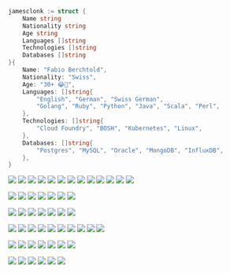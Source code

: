 ```go
jamesclonk := struct {
	Name string
	Nationality string
	Age string
	Languages []string
	Technologies []string
	Databases []string
}{
	Name: "Fabio Berchtold",
	Nationality: "Swiss",
	Age: "30+ 😂🙈",
	Languages: []string{
		"English", "German", "Swiss German",
		"Golang", "Ruby", "Python", "Java", "Scala", "Perl",
	},
	Technologies: []string{
		"Cloud Foundry", "BOSH", "Kubernetes", "Linux",
	},
	Databases: []string{
		"Postgres", "MySQL", "Oracle", "MongoDB", "InfluxDB",
	},
}
```

<img src="https://img.shields.io/badge/go-%2300ADD8.svg?&style=flat-square&logo=go&logoColor=white"/> <img src="https://img.shields.io/badge/ruby-%23CC342D.svg?&style=flat-square&logo=ruby&logoColor=white"/> <img src="https://img.shields.io/badge/python%20-%2314354C.svg?&style=flat-square&logo=python&logoColor=white"/> <img src="https://img.shields.io/badge/java-%23ED8B00.svg?&style=flat-square&logo=java&logoColor=white"/> <img src="https://img.shields.io/badge/scala-%23DC322F.svg?&style=flat-square&logo=scala&logoColor=white"/> <img src="https://img.shields.io/badge/perl-%2339457E.svg?&style=flat-square&logo=perl&logoColor=white"/> <img src="https://img.shields.io/badge/c%23%20-%23239120.svg?&style=flat-square&logo=c-sharp&logoColor=white"/> <img src="https://img.shields.io/badge/php-%23777BB4.svg?&style=flat-square&logo=php&logoColor=white"/> <img src="https://img.shields.io/badge/rust-%23000000.svg?&style=flat-square&logo=rust&logoColor=white"/> <img src="https://img.shields.io/badge/javascript%20-%23323330.svg?&style=flat-square&logo=javascript&logoColor=%23F7DF1E"/> <img src="https://img.shields.io/badge/node.js%20-%2343853D.svg?&style=flat-square&logo=node.js&logoColor=white"/> <img src="https://img.shields.io/badge/html5%20-%23E34F26.svg?&style=flat-square&logo=html5&logoColor=white"/> <img src="https://img.shields.io/badge/css3%20-%231572B6.svg?&style=flat-square&logo=css3&logoColor=white"/>

<img src="https://img.shields.io/badge/git%20-%23F05033.svg?&style=flat-square&logo=git&logoColor=white"/> <img src="https://img.shields.io/badge/gitlab%20-%23181717.svg?&style=flat-square&logo=gitlab&logoColor=white"/> <img src="https://img.shields.io/badge/github%20-%23121011.svg?&style=flat-square&logo=github&logoColor=white"/> <img src="https://img.shields.io/badge/shell_script%20-%234EAA25.svg?&style=flat-square&logo=gnu-bash&logoColor=white"/> <img src="https://img.shields.io/badge/markdown-%23000000.svg?&style=flat-square&logo=markdown&logoColor=white"/> <img src="https://img.shields.io/badge/vim-%23019733.svg?&style=flat-square&logo=vim&logoColor=white"/> <img src="https://img.shields.io/badge/Sublime%20Text-%23FF9800.svg?&style=flat-square&logo=sublime%20text&logoColor=white"/>

<img src="https://img.shields.io/badge/AWS%20-%23FF9900.svg?&style=flat-square&logo=amazon-aws&logoColor=white"/> <img src="https://img.shields.io/badge/azure%20-%230072C6.svg?&style=flat-square&logo=azure-devops&logoColor=white"/> <img src="https://img.shields.io/badge/heroku%20-%23430098.svg?&style=flat-square&logo=heroku&logoColor=white"/> <img src="https://img.shields.io/badge/Openstack-%23f01742.svg?&style=flat-square&logo=openstack&logoColor=white"/> <img src="https://img.shields.io/badge/VMware-%23607078.svg?&style=flat-square&logo=vmware&logoColor=white"/> <img src="https://img.shields.io/badge/DigitalOcean-%230167ff.svg?&style=flat-square&logo=digitalOcean&logoColor=white"/> <img src="https://img.shields.io/badge/SCALEWAY%20-%234f0599.svg?&style=flat-square&logo=scaleway&logoColor=white"/>

<img src="https://img.shields.io/badge/kubernetes%20-%23326ce5.svg?&style=flat-square&logo=kubernetes&logoColor=white"/> <img src="https://img.shields.io/badge/docker%20-%230db7ed.svg?&style=flat-square&logo=docker&logoColor=white"/> <img src="https://img.shields.io/badge/nginx%20-%23009639.svg?&style=flat-square&logo=nginx&logoColor=white"/> <img src="https://img.shields.io/badge/terraform%20-%235835CC.svg?&style=flat-square&logo=terraform&logoColor=white"/> <img src="https://img.shields.io/badge/CIRCLECI%20-%23161616.svg?&style=flat-square&logo=circleci&logoColor=white"/> <img src="https://img.shields.io/badge/travisci%20-%232B2F33.svg?&style=flat-square&logo=travis&logoColor=white"/> <img src="https://img.shields.io/badge/github%20actions%20-%232671E5.svg?&style=flat-square&logo=github%20actions&logoColor=white"/> <img src="https://img.shields.io/badge/Opsgenie%20-%23172B4D.svg?&style=flat-square&logo=opsgenie&logoColor=white"/> <img src="https://img.shields.io/badge/Prometheus%20-%23E6522C.svg?&style=flat-square&logo=prometheus&logoColor=white"/> <img src="https://img.shields.io/badge/Grafana%20-%23F46800.svg?&style=flat-square&logo=grafana&logoColor=white"/>

<img src ="https://img.shields.io/badge/postgres-%23316192.svg?&style=flat-square&logo=postgresql&logoColor=white"/> <img src="https://img.shields.io/badge/mysql-%2300f.svg?&style=flat-square&logo=mysql&logoColor=white"/> <img src ="https://img.shields.io/badge/oracle%20-%23F00000.svg?&style=flat-square&logo=oracle&logoColor=white" /> <img src ="https://img.shields.io/badge/MongoDB-%234ea94b.svg?&style=flat-square&logo=mongodb&logoColor=white"/> <img src ="https://img.shields.io/badge/InfluxDB-%2322ADF6.svg?&style=flat-square&logo=influxdb&logoColor=white"/> <img src ="https://img.shields.io/badge/sqlite-%2307405e.svg?&style=flat-square&logo=sqlite&logoColor=white"/> <img src ="https://img.shields.io/badge/Redis-%23DC382D.svg?&style=flat-square&logo=redis&logoColor=white"/>

<img src="https://img.shields.io/badge/-Arch%20Linux-%231793D1.svg?style=flat-square&logo=arch%20linux&logoColor=white"/> <img src="https://img.shields.io/badge/-WireGuard-%2388171A.svg?style=flat-square&logo=wireguard&logoColor=white"/> <img src="https://img.shields.io/badge/-Firefox-%23FF7139.svg?style=flat-square&logo=firefox&logoColor=white"/>  <img src="https://img.shields.io/badge/-uBlock%20Origin-%23800000.svg?style=flat-square&logo=ublock%20origin&logoColor=white"/> <img src="https://img.shields.io/badge/-Raspberry%20Pi-%23C51A4A.svg?style=flat-square&logo=Raspberry-Pi&logoColor=white"/> <img src="https://img.shields.io/badge/-Arduino-%2300979D.svg?style=flat-square&logo=Arduino&logoColor=white"/>
